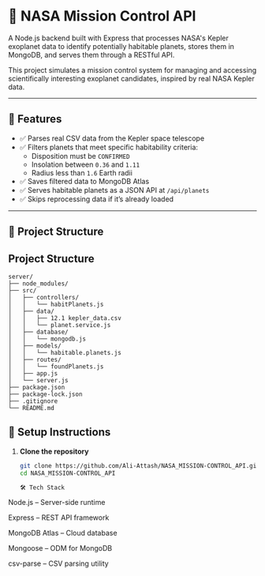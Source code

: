 # 🚀 NASA Mission Control API

A Node.js backend built with Express that processes NASA's Kepler exoplanet data to identify potentially habitable planets, stores them in MongoDB, and serves them through a RESTful API.

This project simulates a mission control system for managing and accessing scientifically interesting exoplanet candidates, inspired by real NASA Kepler data.

---

## 🌟 Features

- ✅ Parses real CSV data from the Kepler space telescope
- ✅ Filters planets that meet specific habitability criteria:
  - Disposition must be `CONFIRMED`
  - Insolation between `0.36` and `1.11`
  - Radius less than `1.6` Earth radii
- ✅ Saves filtered data to MongoDB Atlas
- ✅ Serves habitable planets as a JSON API at `/api/planets`
- ✅ Skips reprocessing data if it’s already loaded

---

## 🧠 Project Structure

## Project Structure

```
server/
├── node_modules/
├── src/
│   ├── controllers/
│   │   └── habitPlanets.js
│   ├── data/
│   │   ├── 12.1 kepler_data.csv
│   │   └── planet.service.js
│   ├── database/
│   │   └── mongodb.js
│   ├── models/
│   │   └── habitable.planets.js
│   ├── routes/
│   │   └── foundPlanets.js
│   ├── app.js
│   └── server.js
├── package.json
├── package-lock.json
├── .gitignore
└── README.md
```

## 🔧 Setup Instructions

1. **Clone the repository**
   ```bash
   git clone https://github.com/Ali-Attash/NASA_MISSION-CONTROL_API.git
   cd NASA_MISSION-CONTROL_API

   🛠️ Tech Stack
Node.js – Server-side runtime

Express – REST API framework

MongoDB Atlas – Cloud database

Mongoose – ODM for MongoDB

csv-parse – CSV parsing utility

